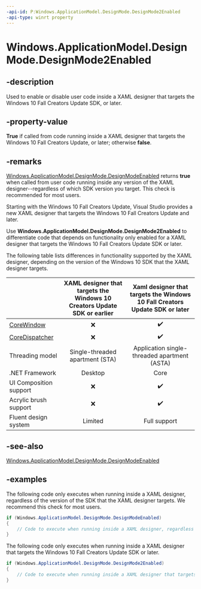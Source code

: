 ```yaml
---
-api-id: P:Windows.ApplicationModel.DesignMode.DesignMode2Enabled
-api-type: winrt property
---
```


<!-- Property syntax.
public bool DesignMode2Enabled { get; }
-->

# Windows.ApplicationModel.DesignMode.DesignMode2Enabled

## -description

Used to enable or disable user code inside a XAML designer that targets the Windows 10 Fall Creators Update SDK, or later.

## -property-value

**True** if called from code running inside a XAML designer that targets the Windows 10 Fall Creators Update, or later; otherwise **false**.

## -remarks

[Windows.ApplicationModel.DesignMode.DesignModeEnabled](designmode_designmodeenabled.md) returns **true** when called from user code running inside any version of the XAML designer--regardless of which SDK version you target. This check is recommended for most users.

Starting with the Windows 10 Fall Creators Update, Visual Studio provides a new XAML designer that targets the Windows 10 Fall Creators Update and later.  

Use **Windows.ApplicationModel.DesignMode.DesignMode2Enabled** to differentiate code that depends on functionality only enabled for a XAML designer that targets the Windows 10 Fall Creators Update SDK or later.

The following table lists differences in functionality supported by the XAML designer, depending on the version of the Windows 10 SDK that the XAML designer targets.

|           | XAML designer that targets the Windows 10 Creators Update SDK or earlier  | Xaml designer that targets the Windows 10 Fall Creators Update SDK or later |
|-----------|:------------------:|:------------------:|
| [CoreWindow](/uwp/api/windows.ui.core.corewindow) | :x: | :heavy_check_mark: |
| [CoreDispatcher](/uwp/api/windows.ui.core.coredispatcher) | :x: | :heavy_check_mark: |
| Threading model | Single-threaded apartment (STA) | Application single-threaded apartment (ASTA) |
| .NET Framework | Desktop | Core |
| UI Composition support | :x: | :heavy_check_mark: |
| Acrylic brush support | :x: | :heavy_check_mark: |
| Fluent design system | Limited | Full support |

## -see-also

[Windows.ApplicationModel.DesignMode.DesignModeEnabled](designmode_designmodeenabled.md)

## -examples

The following code only executes when running inside a XAML designer, regardless of the version of the SDK that the XAML designer targets. We recommend this check for most users.

```csharp
if (Windows.ApplicationModel.DesignMode.DesignModeEnabled)
{
    // Code to execute when running inside a XAML designer, regardless of the SDK the designer targets.
}
```

The following code only executes when running inside a XAML designer that targets the Windows 10 Fall Creators Update SDK or later.

```csharp
if (Windows.ApplicationModel.DesignMode.DesignMode2Enabled)
{
    // Code to execute when running inside a XAML designer that targets the Fall Creators Update SDK, or later.
}
```
